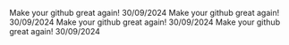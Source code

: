 Make your github great again! 30/09/2024 
Make your github great again! 30/09/2024 
Make your github great again! 30/09/2024 
Make your github great again! 30/09/2024 
